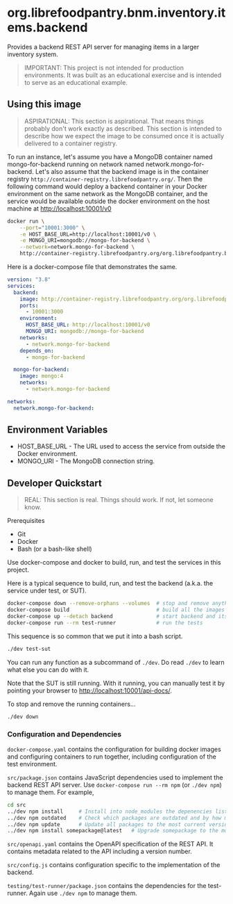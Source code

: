 # org.librefoodpantry.bnm.inventory.items.backend

Provides a backend REST API server for managing items in a larger inventory system.

> IMPORTANT: This project is not intended for production environments.
> It was built as an educational exercise and is intended to serve as an educational
> example.

## Using this image

> ASPIRATIONAL: This section is aspirational. That means things probably don't work
> exactly as described. This section is intended to describe how we expect the image
> to be consumed once it is actually delivered to a container registry.

To run an instance, let's assume you have a MongoDB container named mongo-for-backend
running on network named network.mongo-for-backend. Let's also assume that the backend
image is in the container registry `http://container-registry.librefoodpantry.org/`.
Then the following command would deploy a backend container in your Docker environment
on the same network as the MongoDB container, and the service would be available outside
the docker environment on the host machine at <http://localhost:10001/v0>

```bash
docker run \
    --port="10001:3000" \
    -e HOST_BASE_URL=http://localhost:10001/v0 \
    -e MONGO_URI=mongodb://mongo-for-backend \
    --network=network.mongo-for-backend \
    http://container-registry.librefoodpantry.org/org.librefoodpantry.bnm.inventory.items.backend
```

Here is a docker-compose file that demonstrates the same.

```yaml
version: "3.8"
services:
  backend:
    image: http://container-registry.librefoodpantry.org/org.librefoodpantry.bnm.inventory.items.backend
    ports:
      - 10001:3000
    environment:
      HOST_BASE_URL: http://localhost:10001/v0
      MONGO_URI: mongodb://mongo-for-backend
    networks:
      - network.mongo-for-backend
    depends_on:
      - mongo-for-backend

  mongo-for-backend:
    image: mongo:4
    networks:
      - network.mongo-for-backend

networks:
  network.mongo-for-backend:
```

## Environment Variables

* HOST_BASE_URL - The URL used to access the service from outside the Docker environment.
* MONGO_URI - The MongoDB connection string.

## Developer Quickstart

> REAL: This section is real. Things should work. If not, let someone know.

Prerequisites

* Git
* Docker
* Bash (or a bash-like shell)

Use docker-compose and docker to build, run, and test the services in this project.

Here is a typical sequence to build, run, and test the backend (a.k.a. the service under test, or SUT).

```bash
docker-compose down --remove-orphans --volumes  # stop and remove anything from a previous run
docker-compose build                            # build all the images
docker-compose up --detach backend              # start backend and its dependencies
docker-compose run --rm test-runner             # run the tests
```

This sequence is so common that we put it into a bash script.

```bash
./dev test-sut
```

You can run any function as a subcommand of `./dev`. Do read `./dev` to learn
what else you can do with it.

Note that the SUT is still running. With it running, you can manually test it by
pointing your browser to <http://localhost:10001/api-docs/>.

To stop and remove the running containers...

```
./dev down
```

### Configuration and Dependencies

`docker-compose.yaml` contains the configuration for building docker images
and configuring containers to run together, including configuration of the
test environment.

`src/package.json` contains JavaScript dependencies used to implement the
backend REST API server. Use `docker-compose run --rm npm` (or `./dev npm`)
to manage them. For example,

```bash
cd src
../dev npm install     # Install into node_modules the depenencies listed in package.json
../dev npm outdated    # Check which packages are outdated and by how much
../dev npm update      # Update all packages to the most current version within the same major version.
../dev npm install somepackage@latest   # Upgrade somepackage to the most current major version.
```

`src/openapi.yaml` contains the OpenAPI specification of the REST API.
It contains metadata related to the API including a version number.

`src/config.js` contains configuration specific to the implementation of the backend.

`testing/test-runner/package.json` contains the dependencies for the test-runner. Again
use `./dev npm` to manage them.
